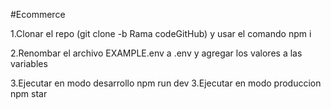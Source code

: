 #Ecommerce

1.Clonar el repo (git clone -b Rama codeGitHub) y usar el comando npm i

2.Renombar el archivo EXAMPLE.env a .env y agregar los valores a las variables

3.Ejecutar en modo desarrollo npm run dev
3.Ejecutar en modo produccion npm star

